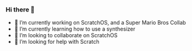 ### Hi there 👋

- 🔭 I’m currently working on ScratchOS, and a Super Mario Bros Collab
- 🌱 I’m currently learning how to use a synthesizer
- 👯 I’m looking to collaborate on ScratchOS
- 🤔 I’m looking for help with Scratch

